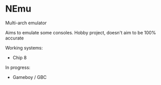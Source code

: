 # NEmu
Multi-arch emulator

Aims to emulate some consoles. Hobby project, doesn't aim to be 100% accurate

Working systems:
- Chip 8

In progress:
- Gameboy / GBC
